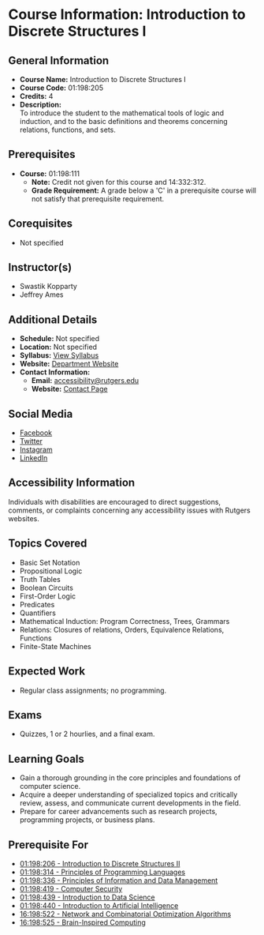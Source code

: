 # Course Information: Introduction to Discrete Structures I

## General Information
- **Course Name:** Introduction to Discrete Structures I  
- **Course Code:** 01:198:205  
- **Credits:** 4  
- **Description:**  
  To introduce the student to the mathematical tools of logic and induction, and to the basic definitions and theorems concerning relations, functions, and sets.  

## Prerequisites
- **Course:** 01:198:111  
  - **Note:** Credit not given for this course and 14:332:312.  
  - **Grade Requirement:** A grade below a 'C' in a prerequisite course will not satisfy that prerequisite requirement.

## Corequisites
- Not specified  

## Instructor(s)
- Swastik Kopparty  
- Jeffrey Ames  

## Additional Details
- **Schedule:** Not specified  
- **Location:** Not specified  
- **Syllabus:** [View Syllabus](https://paul.rutgers.edu/~jca105/cs205-s21/syllabus.pdf)  
- **Website:** [Department Website](https://www.cs.rutgers.edu/)  
- **Contact Information:**  
  - **Email:** accessibility@rutgers.edu  
  - **Website:** [Contact Page](https://www.cs.rutgers.edu/)  

## Social Media
- [Facebook](https://www.facebook.com/RutgersUniversityComputerScience)  
- [Twitter](https://www.cs.rutgers.edu/@rutgerscs)  
- [Instagram](https://www.cs.rutgers.edu/@rutgerscomputerscience)  
- [LinkedIn](https://www.linkedin.com/school/rutgers-university-department-of-computer-science)  

## Accessibility Information
Individuals with disabilities are encouraged to direct suggestions, comments, or complaints concerning any accessibility issues with Rutgers websites.

## Topics Covered
- Basic Set Notation  
- Propositional Logic  
- Truth Tables  
- Boolean Circuits  
- First-Order Logic  
- Predicates  
- Quantifiers  
- Mathematical Induction: Program Correctness, Trees, Grammars  
- Relations: Closures of relations, Orders, Equivalence Relations, Functions  
- Finite-State Machines  

## Expected Work
- Regular class assignments; no programming.

## Exams
- Quizzes, 1 or 2 hourlies, and a final exam.

## Learning Goals
- Gain a thorough grounding in the core principles and foundations of computer science.  
- Acquire a deeper understanding of specialized topics and critically review, assess, and communicate current developments in the field.  
- Prepare for career advancements such as research projects, programming projects, or business plans.

## Prerequisite For
- [01:198:206 - Introduction to Discrete Structures II](https://www.cs.rutgers.edu/academics/undergraduate/course-synopses/course-details/01-198-206-introduction-to-discrete-structures-ii)  
- [01:198:314 - Principles of Programming Languages](https://www.cs.rutgers.edu/academics/undergraduate/course-synopses/course-details/01-198-314-principles-of-programming-languages)  
- [01:198:336 - Principles of Information and Data Management](https://www.cs.rutgers.edu/academics/undergraduate/course-synopses/course-details/01-198-336-principles-of-information-and-data-management)  
- [01:198:419 - Computer Security](https://www.cs.rutgers.edu/academics/undergraduate/course-synopses/course-details/01-198-419-computer-security)  
- [01:198:439 - Introduction to Data Science](https://www.cs.rutgers.edu/academics/undergraduate/course-synopses/course-details/01-198-439-introduction-to-data-science)  
- [01:198:440 - Introduction to Artificial Intelligence](https://www.cs.rutgers.edu/academics/undergraduate/course-synopses/course-details/01-198-440-introduction-to-artificial-intelligence)  
- [16:198:522 - Network and Combinatorial Optimization Algorithms](https://www.cs.rutgers.edu/academics/graduate/m-s-program/course-synopses/course-details/16-198-522-network-and-combinatorial-optimization-algorithms)  
- [16:198:525 - Brain-Inspired Computing](https://www.cs.rutgers.edu/academics/graduate/m-s-program/course-synopses/course-details/16-198-525-brain-inspired-computing)

